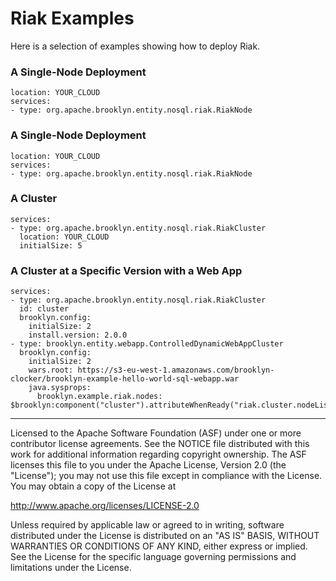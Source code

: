 # Riak Examples

Here is a selection of examples showing how to deploy Riak.


### A Single-Node Deployment

```
location: YOUR_CLOUD
services:
- type: org.apache.brooklyn.entity.nosql.riak.RiakNode
```


### A Single-Node Deployment

```
location: YOUR_CLOUD
services:
- type: org.apache.brooklyn.entity.nosql.riak.RiakNode
```


### A Cluster

```
services:
- type: org.apache.brooklyn.entity.nosql.riak.RiakCluster
  location: YOUR_CLOUD
  initialSize: 5
```


### A Cluster at a Specific Version with a Web App

```
services:
- type: org.apache.brooklyn.entity.nosql.riak.RiakCluster
  id: cluster
  brooklyn.config:
    initialSize: 2
    install.version: 2.0.0
- type: brooklyn.entity.webapp.ControlledDynamicWebAppCluster
  brooklyn.config:
    initialSize: 2
    wars.root: https://s3-eu-west-1.amazonaws.com/brooklyn-clocker/brooklyn-example-hello-world-sql-webapp.war
    java.sysprops: 
      brooklyn.example.riak.nodes: $brooklyn:component("cluster").attributeWhenReady("riak.cluster.nodeList")
```

----
Licensed to the Apache Software Foundation (ASF) under one
or more contributor license agreements.  See the NOTICE file
distributed with this work for additional information
regarding copyright ownership.  The ASF licenses this file
to you under the Apache License, Version 2.0 (the
"License"); you may not use this file except in compliance
with the License.  You may obtain a copy of the License at

 http://www.apache.org/licenses/LICENSE-2.0

Unless required by applicable law or agreed to in writing,
software distributed under the License is distributed on an
"AS IS" BASIS, WITHOUT WARRANTIES OR CONDITIONS OF ANY
KIND, either express or implied.  See the License for the
specific language governing permissions and limitations
under the License.
